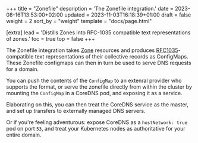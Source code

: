 +++
title = "Zonefile"
description = 'The Zonefile integration.'
date = 2023-08-16T13:53:00+02:00
updated = 2023-11-03T16:18:39+01:00
draft = false
weight = 2
sort_by = "weight"
template = "docs/page.html"

[extra]
lead = 'Distills Zones into RFC-1035 compatible text representations of zones.'
toc = true
top = false
+++

The Zonefile integration takes [Zone](../custom-resources/zone.md) resources and produces
[RFC1035](https://datatracker.ietf.org/doc/html/rfc1035#section-5)-compatible text representations
of their collective records as ConfigMaps. These Zonefile configmaps can then in turn be used to serve DNS requests
for a domain.

You can push the contents of the `ConfigMap` to an extenral provider who supports the format, or serve the zonefile
directly from within the cluster by mounting the `ConfigMap` in a CoreDNS pod, and exposing it as a service.

Elaborating on this, you can then treat the CoreDNS service as the master, and set up transfers to externally managed DNS servers.

Or if you're feeling adventurous: expose CoreDNS as a `hostNetwork: true` pod on port `53`, and treat your Kubernetes nodes as authoritative for your entire domain.
